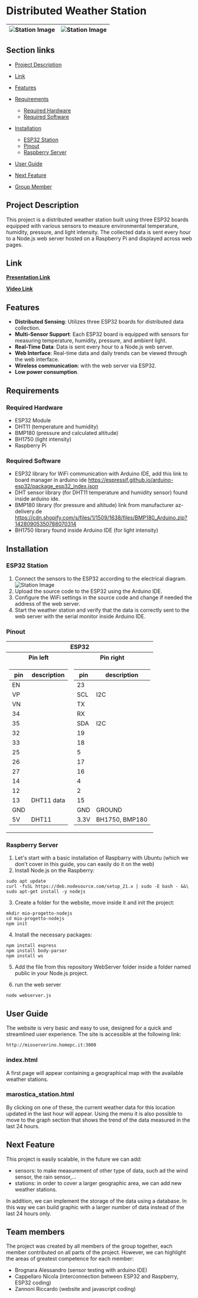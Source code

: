 # Distributed Weather Station
| ![Station Image](/images/StationImage.jpg) | ![Station Image](/images/website.png) |
|:---:|:---:|

## Section links
- [Project Description](#Project-Description)
- [Link](#Link)
- [Features](#Features)
- [Requirements](#Requirements)
    - [Required Hardware](#Required-Hardware)
    - [Required Software](#Required-Software)
    
- [Installation](#Installation)
    - [ESP32 Station](#ESP32-Station)
    - [Pinout](#Pinout)
    - [Raspberry Server](#Raspberry-Server)
- [User Guide](#user-guide)
- [Next Feature](#Next-Feature)
- [Group Member](#team-members)

## Project Description

This project is a distributed weather station built using three ESP32 boards equipped with various sensors to measure environmental temperature, humidity, pressure, and light intensity. The collected data is sent every hour to a Node.js web server hosted on a Raspberry Pi and displayed across web pages.

## Link

[**Presentation Link**](https://docs.google.com/presentation/d/16gfYpvotDNyVWPRAXfWDlK4m0twHXV2He22jJudYA-Q/edit?usp=sharing)

[**Video Link**](https://youtu.be/8mtt4AqA1Wc?si=LxrClYKufGykfD_K)

## Features
- **Distributed Sensing**: Utilizes three ESP32 boards for distributed data collection.
- **Multi-Sensor Support**: Each ESP32 board is equipped with sensors for measuring temperature, humidity, pressure, and ambient light.
- **Real-Time Data**: Data is sent every hour to a Node.js web server.
- **Web Interface**: Real-time data and daily trends can be viewed through the web interface.
- **Wireless communication**: with the web server via ESP32.
- **Low power consumption**.

## Requirements
### Required Hardware

- ESP32 Module
- DHT11 (temperature and humidity)
- BMP180 (pressure and calculated altitude)
- BH1750 (light intensity)
- Raspberry Pi 

### Required Software

- ESP32 library for WiFi communication with Arduino IDE, add this link to board manager in arduino ide https://espressif.github.io/arduino-esp32/package_esp32_index.json
- DHT sensor library (for DHT11 temperature and humidity sensor) found inside arduino ide.
- BMP180 library (for pressure and altitude) link from manufacturer az-delivery.de https://cdn.shopify.com/s/files/1/1509/1638/files/BMP180_Arduino.zip?14280905350788070314
- BH1750 library found inside Arduino IDE (for light intensity)

## Installation

### ESP32 Station
1. Connect the sensors to the ESP32 according to the electrical diagram.
![Station Image](/images/circuitScheme.jpeg)
2. Upload the source code to the ESP32 using the Arduino IDE.
3. Configure the WiFi settings in the source code and change if needed the address of the web server.
4. Start the weather station and verify that the data is correctly sent to the web server with the serial monitor inside Arduino IDE.

### Pinout

<table>
<tr><th colspan=2> ESP32 </th></tr>
<tr><th>Pin left </th><th>Pin right</th></tr>
<tr><td>

| pin  | description
| --- | --- 
|EN | 
|VP  |
|VN  |
|34  |
|35  |
|32  | 
|33  |
|25  |
|26  |
|27 |
|14  | 
|12  | 
|13  | DHT11 data
|GND  |
|5V | DHT11


</td><td>

| pin  | description
| --- | --- 
|23 |
|SCL| I2C
|TX|
|RX |
|SDA | I2C
|19 |
|18 |
|5 |
|17| 
|16 |
|4 |
|2| 
|15 |
|GND | GROUND
|3.3V| BH1750, BMP180


</td></tr> </table>

### Raspberry Server
1. Let's start with a basic installation of Raspbarry with Ubuntu (which we don't cover in this guide, you can easily do it on the web)
2. Install Node.js on the Raspberry:

```
sudo apt update
curl -fsSL https://deb.nodesource.com/setup_21.x | sudo -E bash - &&\
sudo apt-get install -y nodejs
```

3. Create a folder for the website, move inside it and init the project:

```
mkdir mio-progetto-nodejs
cd mio-progetto-nodejs
npm init
```

4. Install the necessary packages:

```
npm install express
npm install body-parser
npm install ws
```

5. Add the file from this repository WebServer folder inside a folder named public in your Node.js project.

6. run the web server

```
node webserver.js
```

## User Guide

The website is very basic and easy to use, designed for a quick and streamlined user experience.
The site is accessible at the following link:
```
http://mioserverino.homepc.it:3000
```
### index.html

A first page will appear containing a geographical map with the available weather stations.

### marostica_station.html

By clicking on one of these, the current weather data for this location updated in the last hour will appear. Using the menu it is also possible to move to the graph section that shows the trend of the data measured in the last 24 hours.

## Next Feature
This project is easily scalable, in the future we can add:
- sensors: to make measurement of other type of data, such ad the wind sensor, the rain sensor,...
- stations: in order to cover a larger geographic area, we can add new weather stations.

In addition, we can implement the storage of the data using a database. In this way we can build graphic with a larger number of data instead of the last 24 hours only.

## Team members

The project was created by all members of the group together, each member contributed on all parts of the project.
However, we can highlight the areas of greatest competence for each member:

- Brognara Alessandro (sensor testing with arduino IDE)
- Cappellaro Nicola (interconnection between ESP32 and Raspberry, ESP32 coding)
- Zannoni Riccardo (website and javascript coding)